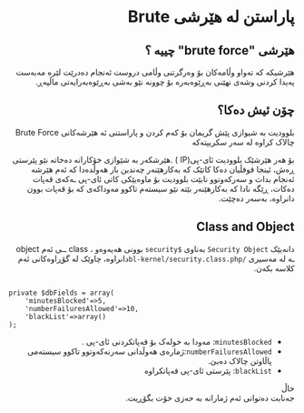 <div dir="rtl">

# پاراستن لە هێرشی Brute
<!-- position: 2 -->

## هێرشی "brute force" چییە ؟
هێرشیکە کە تەواو وڵامەکان بۆ وەرگرتنی وڵامی دروست ئەنجام دەدرێت لێرە مەبەست پەیدا کردنی وشەی نهێنی بەڕێوەبەرە بۆ چوونە نێو بەشی بەڕێوەبەرایەتی ماڵپەڕ.

## چۆن ئیش دەکا؟
بلوودیت بە شیوازی پێش گریمان بۆ کەم کردن و پاراستنی ئە هێرشەکانی Brute Force  چالاک کراوە لە سەر سکریپتەکە

بۆ هەر هێرشێک بلوودیت ئای-پی(IP ) .هێرشکەر بە شێوازی خۆکارانە دەخاتە نێو پێرستی ڕەش، ئینجا قوفڵیان دەکا
کاتێک کە بەکارهێنەر چەندین بار هەوڵدەدا کە ئەم هێرشە ئەنجام بدات و سەرکەوتوو نابێت بلوودیت بۆ ماوەیێکی کاتی ئای-پی ـەکەی قەپات دەکات، ڕێگە نادا کە بەکارهێنەر بێتە نێو سیستەم تاکوو مەوداکەی کە بۆ قەپات بوون دانراوە، بەسەر دەچێت.

## Class and Object
دانەیێک `Security Object` بەناوی `$security` بوونی هەیەوەو ، class ــی ئەم object ـە لە مەسیری `/bl-kernel/security.class.php`دانراوە، چاوێک لە گۆڕاوەکانی ئەم کلاسە بکەن.
</div>

<pre><code data-language="php">
private $dbFields = array(
    'minutesBlocked'=>5,
    'numberFailuresAllowed'=>10,
    'blackList'=>array()
);
</code></pre>

<div dir="rtl">

- `minutesBlocked`: مەودا بە خولەک بۆ قەپاتکردنی ئای-پی .
- `numberFailuresAllowed`:ژمارەی هەوڵدانی سەرنەکەوتوو تاکوو سیستەمی پاڵاوتن چالاک دەبێ.
- `blackList`: پێرستی ئای-پی قەپاتکراوە

<div class="note">
<div class="title">خاڵ</div>
جەنابت دەتوانی ئەم ژمارانە بە حەزی خۆت بگۆڕیت.
</div>
</div>
